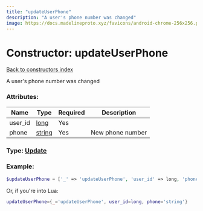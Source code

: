 ```yaml
---
title: "updateUserPhone"
description: "A user's phone number was changed"
image: https://docs.madelineproto.xyz/favicons/android-chrome-256x256.png
---
```

# Constructor: updateUserPhone  
[Back to constructors index](index.md)



A user's phone number was changed

### Attributes:

| Name     |    Type       | Required | Description |
|----------|---------------|----------|-------------|
|user\_id|[long](../types/long.md) | Yes|
|phone|[string](../types/string.md) | Yes|New phone number|



### Type: [Update](../types/Update.md)


### Example:

```php
$updateUserPhone = ['_' => 'updateUserPhone', 'user_id' => long, 'phone' => 'string'];
```  


Or, if you're into Lua:

```lua
updateUserPhone={_='updateUserPhone', user_id=long, phone='string'}

```


